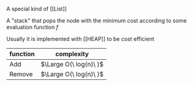 A special kind of [[List]] 

A "stack" that pops the node with the minimum cost according to some evaluation function $f$

Usually it is implemented with [[HEAP]] to be cost efficient

| function | complexity |
| -------- | ---------- |
| Add      | $\Large O(\ log(n)\ )$ |
| Remove   | $\Large O(\ log(n)\ )$ |